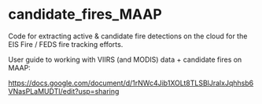 # candidate_fires_MAAP
Code for extracting active &amp; candidate fire detections on the cloud for the EIS Fire / FEDS fire tracking efforts.

User guide to working with VIIRS (and MODIS) data + candidate fires on MAAP:

https://docs.google.com/document/d/1rNWc4Jib1XOLt8TLSBlJralxJqhhsb6VNasPLaMUDTI/edit?usp=sharing 
